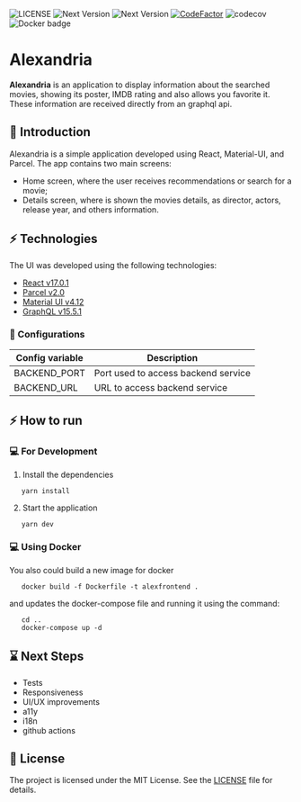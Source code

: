 ![LICENSE](https://img.shields.io/badge/license-MIT-red)
![Next Version](https://img.shields.io/badge/npm-7.0.14-blueviolet)
![Next Version](https://img.shields.io/badge/node-15.3.0-green)
[![CodeFactor](https://www.codefactor.io/repository/github/cfrancisco/alexandriaapp/badge/master)](https://www.codefactor.io/repository/github/cfrancisco/alexandriaapp/overview/master)
![codecov](https://codecov.io/gh/cfrancisco/alexandriaapp/branch/development/graph/badge.svg)
![Docker badge ](https://img.shields.io/badge/docker%20hub-cfrancisco10%2Falexfrontend-blue.svg)

# Alexandria

**Alexandria** is an application to display information about the searched movies, showing its poster, IMDB rating and also allows you favorite it.
These information are received directly from an graphql api.

## :page_facing_up: Introduction

Alexandria is a simple application developed using React, Material-UI, and Parcel. The app contains two main screens:

- Home screen, where the user receives recommendations or search for a movie;
- Details screen, where is shown the movies details, as director, actors, release year, and others information.

## :zap: Technologies

The UI was developed using the following technologies:

- [React v17.0.1](https://reactjs.org/)
- [Parcel v2.0](https://parceljs.org/)
- [Material UI v4.12](https://material-ui.com/)
- [GraphQL v15.5.1](https://graphql.org/)

### :large_blue_circle: Configurations

| Config variable | Description                         |
| --------------- | ----------------------------------- |
| BACKEND_PORT    | Port used to access backend service |
| BACKEND_URL     | URL to access backend service       |

## :zap: How to run

### :computer: For Development

1. Install the dependencies

```
   yarn install
```

2. Start the application

```
   yarn dev
```

### :computer: Using Docker

You also could build a new image for docker

```
   docker build -f Dockerfile -t alexfrontend .
```

and updates the docker-compose file and running it using the command:

```
   cd ..
   docker-compose up -d
```

## :hourglass: Next Steps

- Tests
- Responsiveness
- UI/UX improvements
- a11y
- i18n
- github actions

## :handshake: License

The project is licensed under the MIT License. See the [LICENSE](https://github.com/cfrancisco/alexandriaapp/blob/main/LICENSE) file for details.
